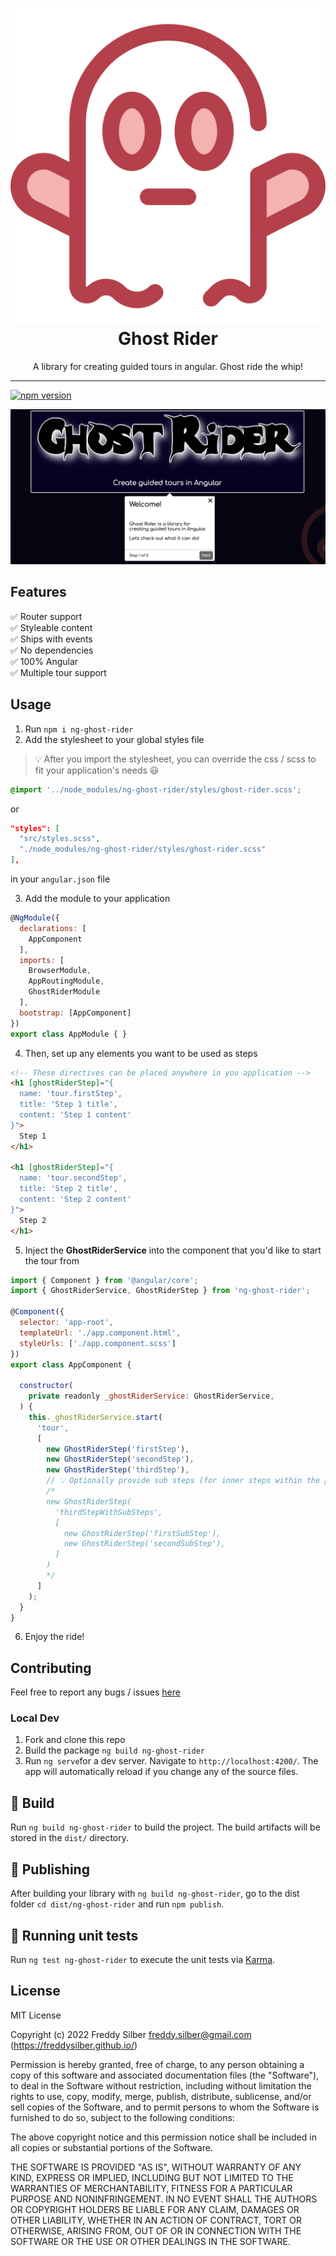 <!-- <h1 align="center">👻 Ghost Rider</h1> -->
<h1 align="center"><img src="https://github.com/freddysilber/ghost-rider/blob/main/src/assets/images/ghost.svg"> Ghost Rider</h1>
<p align="center">A library for creating guided tours in angular. Ghost ride the whip!</p>
<hr/>

[![npm version](https://badge.fury.io/js/ng-ghost-rider.svg)](https://badge.fury.io/js/ng-ghost-rider)

<p align="center">
	<img src="https://github.com/freddysilber/ghost-rider/blob/main/assets/images/step.png"/>
</p>

## Features

✅ Router support<br/>
✅ Styleable content<br/>
✅ Ships with events<br/>
✅ No dependencies<br/>
✅ 100% Angular<br/>
✅ Multiple tour support<br/>

## Usage

1. Run ```npm i ng-ghost-rider```
2. Add the stylesheet to your global styles file
> 💡 After you import the stylesheet, you can override the css / scss to fit your application's needs 😃
```scss
@import '../node_modules/ng-ghost-rider/styles/ghost-rider.scss';
```
or
```json
"styles": [
  "src/styles.scss",
  "./node_modules/ng-ghost-rider/styles/ghost-rider.scss"
],
```
in your ```angular.json``` file

3. Add the module to your application
```javascript
@NgModule({
  declarations: [
    AppComponent
  ],
  imports: [
    BrowserModule,
    AppRoutingModule,
    GhostRiderModule
  ],
  bootstrap: [AppComponent]
})
export class AppModule { }
```

4. Then, set up any elements you want to be used as steps
```html
<!-- These directives can be placed anywhere in you application -->
<h1 [ghostRiderStep]="{
  name: 'tour.firstStep',
  title: 'Step 1 title',
  content: 'Step 1 content'
}">
  Step 1
</h1>

<h1 [ghostRiderStep]="{
  name: 'tour.secondStep',
  title: 'Step 2 title',
  content: 'Step 2 content'
}">
  Step 2
</h1>
```

5. Inject the **GhostRiderService** into the component that you'd like to start the tour from
```javascript
import { Component } from '@angular/core';
import { GhostRiderService, GhostRiderStep } from 'ng-ghost-rider';

@Component({
  selector: 'app-root',
  templateUrl: './app.component.html',
  styleUrls: ['./app.component.scss']
})
export class AppComponent {

  constructor(
    private readonly _ghostRiderService: GhostRiderService,
  ) {
    this._ghostRiderService.start(
      'tour',
      [
        new GhostRiderStep('firstStep'),
        new GhostRiderStep('secondStep'),
        new GhostRiderStep('thirdStep'),
        // 💡 Optionally provide sub steps (for inner steps within the parent step... coming soon!)
        /*
        new GhostRiderStep(
          'thirdStepWithSubSteps',
          [
            new GhostRiderStep('firstSubStep'),
            new GhostRiderStep('secondSubStep'),
          ]
        )
        */
      ]
    );
  }
}
```

6. Enjoy the ride!

## Contributing
Feel free to report any bugs / issues [here](https://github.com/freddysilber/ghost-rider/issues)

### Local Dev
1. Fork and clone this repo
2. Build the package ```ng build ng-ghost-rider```
3. Run ```ng serve```for a dev server. Navigate to `http://localhost:4200/`. The app will automatically reload if you change any of the source files.

## 🔨 Build

Run `ng build ng-ghost-rider` to build the project. The build artifacts will be stored in the `dist/` directory.

## 🚀 Publishing

After building your library with `ng build ng-ghost-rider`, go to the dist folder `cd dist/ng-ghost-rider` and run `npm publish`.

## 🧪 Running unit tests

Run `ng test ng-ghost-rider` to execute the unit tests via [Karma](https://karma-runner.github.io).

## License

MIT License

Copyright (c) 2022 Freddy Silber <freddy.silber@gmail.com> (https://freddysilber.github.io/)

Permission is hereby granted, free of charge, to any person obtaining a copy
of this software and associated documentation files (the "Software"), to deal
in the Software without restriction, including without limitation the rights
to use, copy, modify, merge, publish, distribute, sublicense, and/or sell
copies of the Software, and to permit persons to whom the Software is
furnished to do so, subject to the following conditions:

The above copyright notice and this permission notice shall be included in all
copies or substantial portions of the Software.

THE SOFTWARE IS PROVIDED "AS IS", WITHOUT WARRANTY OF ANY KIND, EXPRESS OR
IMPLIED, INCLUDING BUT NOT LIMITED TO THE WARRANTIES OF MERCHANTABILITY,
FITNESS FOR A PARTICULAR PURPOSE AND NONINFRINGEMENT. IN NO EVENT SHALL THE
AUTHORS OR COPYRIGHT HOLDERS BE LIABLE FOR ANY CLAIM, DAMAGES OR OTHER
LIABILITY, WHETHER IN AN ACTION OF CONTRACT, TORT OR OTHERWISE, ARISING FROM,
OUT OF OR IN CONNECTION WITH THE SOFTWARE OR THE USE OR OTHER DEALINGS IN THE
SOFTWARE.
